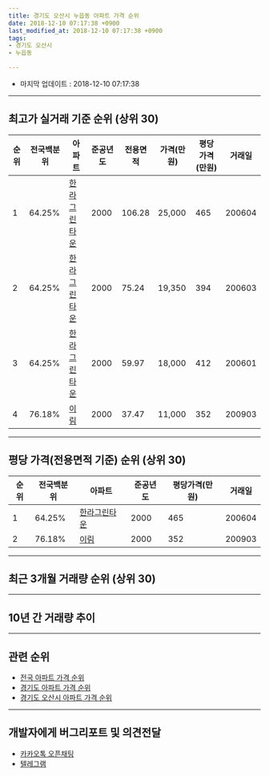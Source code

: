 ```yaml
---
title: 경기도 오산시 누읍동 아파트 가격 순위
date: 2018-12-10 07:17:38 +0900
last_modified_at: 2018-12-10 07:17:38 +0900
tags:
- 경기도 오산시
- 누읍동

---
```


* 마지막 업데이트 : 2018-12-10 07:17:38

---

## 최고가 실거래 기준 순위 (상위 30)


|순위|전국백분위|아파트|준공년도|전용면적|가격(만원)|평당가격(만원)|거래일|
|---|---|---|---|---|---|---|---|
|1|64.25%|[한라그린타운](https://search.naver.com/search.naver?query=%EA%B2%BD%EA%B8%B0%EB%8F%84+%EC%98%A4%EC%82%B0%EC%8B%9C+%EB%88%84%EC%9D%8D%EB%8F%99+%ED%95%9C%EB%9D%BC%EA%B7%B8%EB%A6%B0%ED%83%80%EC%9A%B4)|2000|106.28|25,000|465|200604|
|2|64.25%|[한라그린타운](https://search.naver.com/search.naver?query=%EA%B2%BD%EA%B8%B0%EB%8F%84+%EC%98%A4%EC%82%B0%EC%8B%9C+%EB%88%84%EC%9D%8D%EB%8F%99+%ED%95%9C%EB%9D%BC%EA%B7%B8%EB%A6%B0%ED%83%80%EC%9A%B4)|2000|75.24|19,350|394|200603|
|3|64.25%|[한라그린타운](https://search.naver.com/search.naver?query=%EA%B2%BD%EA%B8%B0%EB%8F%84+%EC%98%A4%EC%82%B0%EC%8B%9C+%EB%88%84%EC%9D%8D%EB%8F%99+%ED%95%9C%EB%9D%BC%EA%B7%B8%EB%A6%B0%ED%83%80%EC%9A%B4)|2000|59.97|18,000|412|200601|
|4|76.18%|[이림](https://search.naver.com/search.naver?query=%EA%B2%BD%EA%B8%B0%EB%8F%84+%EC%98%A4%EC%82%B0%EC%8B%9C+%EB%88%84%EC%9D%8D%EB%8F%99+%EC%9D%B4%EB%A6%BC)|2000|37.47|11,000|352|200903|


---

## 평당 가격(전용면적 기준) 순위 (상위 30)


|순위|전국백분위|아파트|준공년도|평당가격(만원)|거래일|
|---|---|---|---|---|---|
|1|64.25%|[한라그린타운](https://search.naver.com/search.naver?query=%EA%B2%BD%EA%B8%B0%EB%8F%84+%EC%98%A4%EC%82%B0%EC%8B%9C+%EB%88%84%EC%9D%8D%EB%8F%99+%ED%95%9C%EB%9D%BC%EA%B7%B8%EB%A6%B0%ED%83%80%EC%9A%B4)|2000|465|200604|
|2|76.18%|[이림](https://search.naver.com/search.naver?query=%EA%B2%BD%EA%B8%B0%EB%8F%84+%EC%98%A4%EC%82%B0%EC%8B%9C+%EB%88%84%EC%9D%8D%EB%8F%99+%EC%9D%B4%EB%A6%BC)|2000|352|200903|


---

## 최근 3개월 거래량 순위 (상위 30)


<div style="width:100%;">
    <canvas id="deal_count_ranking" height="250"></canvas>
</div>


<script>
new Chart(document.getElementById("deal_count_ranking"), {
    type: 'horizontalBar',
    data: {
        labels: ['한라그린타운'],
        datasets: [{
            label: '실거래 수',
            data: [4],
            borderColor: "rgba(255, 0, 128, 1)",
            backgroundColor: "rgba(255, 0, 128, 0.5)",
            fill: false,
        }]
    },
    options: {
        responsive: true,
        title: {
            display: true,
            text: '최근 3개월 거래량 순위'
        },
        tooltips: {
            mode: 'index',
            intersect: false,
            callbacks: {
                title: function(tooltipItems, data) {
                    return "실거래 수:";
                },
                label: function(tooltipItem, data) {
                    return data.labels[tooltipItem.index] + ": " + tooltipItem.xLabel;
                }
            }
        },
        hover: {
            mode: 'nearest',
            intersect: true
        },
        scales: {
            xAxes: [{
                display: true,
                scaleLabel: {
                    display: true,
                    labelString: '실거래 수'
                },
                ticks: {
                    suggestedMin: 0,
                }
            }],
            yAxes: [{
                display: true,
                ticks: {
                    autoSkip: false,
                    callback: function(value, index, values) {
                        if (value.length > 15)
                            return value.substr(0, 13) + "...";
                        else
                            return value;
                    }
                },
                scaleLabel: {
                    display: false,
                }
            }]
        }
    }
});

</script>


---

## 10년 간 거래량 추이


<div style="width:100%;">
    <canvas id="deal_progress" height="250"></canvas>
</div>

<script>
new Chart(document.getElementById("deal_progress"), {
    type: 'line',
    data: {
        labels: ['200812','200901','200902','200903','200904','200905','200906','200907','200908','200909','200910','200911','200912','201001','201002','201003','201004','201005','201006','201007','201008','201009','201010','201011','201012','201101','201102','201103','201104','201105','201106','201107','201108','201109','201110','201111','201112','201201','201202','201203','201204','201205','201206','201207','201208','201209','201210','201211','201212','201301','201302','201303','201304','201305','201306','201307','201308','201309','201310','201311','201312','201401','201402','201403','201404','201405','201406','201407','201408','201409','201410','201411','201412','201501','201502','201503','201504','201505','201506','201507','201508','201509','201510','201511','201512','201601','201602','201603','201604','201605','201606','201607','201608','201609','201610','201611','201612','201701','201702','201703','201704','201705','201706','201707','201708','201709','201710','201711','201712','201801','201802','201803','201804','201805','201806','201807','201808','201809','201810','201811','201812'],
        datasets: [{
            label: '실거래 수',
            pointRadius: 1,
            data: [10, 9, 2, 18, 12, 13, 13, 13, 17, 24, 19, 13, 21, 26, 16, 12, 11, 15, 15, 7, 19, 10, 27, 34, 43, 22, 26, 28, 33, 22, 23, 21, 24, 25, 8, 16, 17, 7, 15, 14, 17, 9, 11, 6, 6, 15, 9, 8, 13, 14, 14, 18, 19, 7, 6, 7, 12, 4, 19, 35, 16, 7, 12, 15, 19, 8, 9, 11, 11, 16, 10, 10, 19, 12, 8, 20, 6, 11, 8, 10, 8, 13, 12, 7, 16, 7, 8, 10, 10, 8, 7, 10, 15, 10, 21, 7, 6, 6, 5, 11, 5, 3, 16, 6, 4, 8, 8, 4, 4, 5, 6, 2, 5, 4, 7, 3, 3, 5, 4, 0, 0],
            borderColor: "rgba(255, 201, 14, 1)",
            backgroundColor: "rgba(255, 201, 14, 0.5)",
            fill: true,
        }]
    },
    options: {
        responsive: true,
        title: {
            display: true,
            text: '10년간 거래량 추이'
        },
        tooltips: {
            mode: 'index',
            intersect: false,
        },
        hover: {
            mode: 'nearest',
            intersect: true
        },
        scales: {
            xAxes: [{
                display: true,
                scaleLabel: {
                    display: true,
                    labelString: '년/월'
                }
            }],
            yAxes: [{
                display: true,
                ticks: {
                    suggestedMin: 0,
                },
                scaleLabel: {
                    display: true,
                    labelString: '실거래 수'
                }
            }]
        }
    }
});

</script>


---

## 관련 순위

- [전국 아파트 가격 순위](https://inasie.github.io/apt-ranking/전국)
- [경기도 아파트 가격 순위](https://inasie.github.io/apt-ranking/경기도)
- [경기도 오산시 아파트 가격 순위](https://inasie.github.io/apt-ranking/경기도-오산시)


---

## 개발자에게 버그리포트 및 의견전달

- [카카오톡 오픈채팅](https://open.kakao.com/o/gLJUAP4)
- [텔레그램](https://t.me/inasie)

